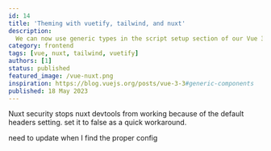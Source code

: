 ```yaml
---
id: 14
title: 'Theming with vuetify, tailwind, and nuxt'
description:
  We can now use generic types in the script setup section of our Vue 3.3 / Nuxt 3.5 components.
category: frontend
tags: [vue, nuxt, tailwind, vuetify]
authors: [1]
status: published
featured_image: /vue-nuxt.png
inspiration: https://blog.vuejs.org/posts/vue-3-3#generic-components
published: 18 May 2023
---
```


Nuxt security stops nuxt devtools from working because of the default headers setting. set it to
false as a quick workaround.

need to update when I find the proper config
